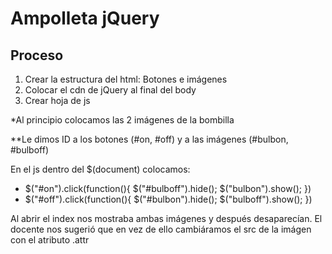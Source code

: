 <h1>Ampolleta jQuery</h1>
<p></p>
<h2>Proceso</h2>
<ol>
  <li>Crear la estructura del html: Botones e imágenes</li>
  <li>Colocar el cdn de jQuery al final del body</li>
  <li>Crear hoja de js</li>
</ol>
<p>*Al principio colocamos las 2 imágenes de la bombilla</p>
<p>**Le dimos ID a los botones (#on, #off) y a las imágenes (#bulbon, #bulboff)</p>
<p>En el js dentro del $(document) colocamos:</p>
<ul>
  <li> 
    $("#on").click(function(){
 $("#bulboff").hide();
  $("bulbon").show();
    })</li>
  <li> 
    $("#off").click(function(){
 $("#bulbon").hide();
  $("bulboff").show();
    })</li>
</ul>
<p>Al abrir el index nos mostraba ambas imágenes y después desaparecían. El docente nos sugerió que en vez de ello cambiáramos el src de la imágen con el atributo .attr</p>
